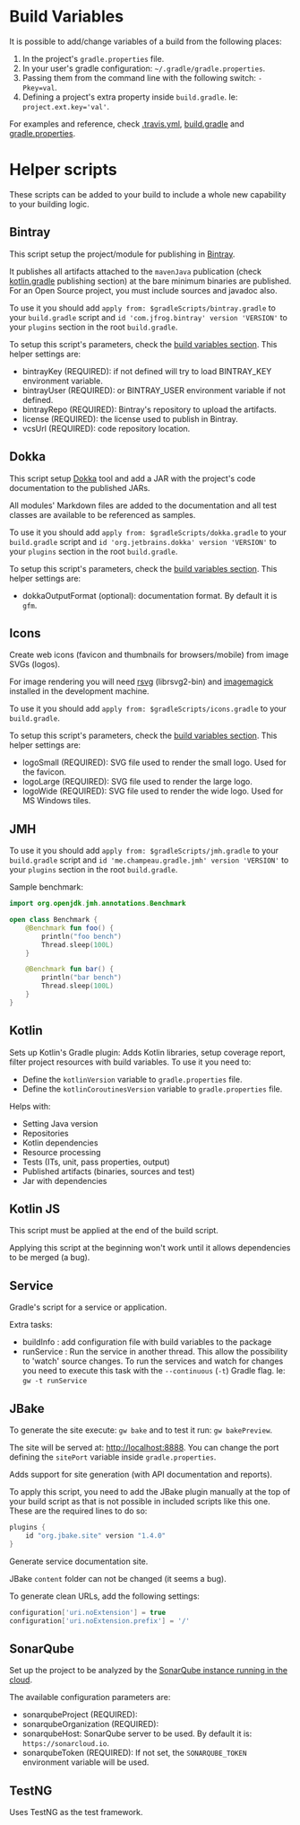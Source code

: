 
# Build Variables

It is possible to add/change variables of a build from the following places:

1. In the project's `gradle.properties` file.
2. In your user's gradle configuration: `~/.gradle/gradle.properties`.
3. Passing them from the command line with the following switch: `-Pkey=val`.
4. Defining a project's extra property inside `build.gradle`. Ie: `project.ext.key='val'`.

For examples and reference, check [.travis.yml], [build.gradle] and [gradle.properties].

[.travis.yml]: https://github.com/hexagonkt/hexagon/blob/master/.travis.yml
[build.gradle]: https://github.com/hexagonkt/hexagon/blob/master/build.gradle
[gradle.properties]: https://github.com/hexagonkt/hexagon/blob/master/gradle.properties

# Helper scripts

These scripts can be added to your build to include a whole new capability to your building logic.

## Bintray

This script setup the project/module for publishing in [Bintray].

It publishes all artifacts attached to the `mavenJava` publication (check [kotlin.gradle] publishing
section) at the bare minimum binaries are published. For an Open Source project, you must include
sources and javadoc also.

To use it you should add `apply from: $gradleScripts/bintray.gradle` to your `build.gradle` script
and `id 'com.jfrog.bintray' version 'VERSION'` to your `plugins` section in the root `build.gradle`.

To setup this script's parameters, check the [build variables section]. This helper settings are:

* bintrayKey (REQUIRED): if not defined will try to load BINTRAY_KEY environment variable.
* bintrayUser (REQUIRED): or BINTRAY_USER environment variable if not defined.
* bintrayRepo (REQUIRED): Bintray's repository to upload the artifacts.
* license (REQUIRED): the license used to publish in Bintray.
* vcsUrl (REQUIRED): code repository location.

[Bintray]: https://bintray.com
[kotlin.gradle]: https://github.com/hexagonkt/hexagon/blob/master/gradle/kotlin.gradle
[build variables section]: /gradle/variables.html

## Dokka

This script setup [Dokka] tool and add a JAR with the project's code documentation to the published
JARs.

All modules' Markdown files are added to the documentation and all test classes are available to be
referenced as samples.

To use it you should add `apply from: $gradleScripts/dokka.gradle` to your `build.gradle` script
and `id 'org.jetbrains.dokka' version 'VERSION'` to your `plugins` section in the root
`build.gradle`.

To setup this script's parameters, check the [build variables section]. This helper settings are:

* dokkaOutputFormat (optional): documentation format. By default it is `gfm`.

[Dokka]: https://github.com/Kotlin/dokka
[build variables section]: /gradle/variables.html

## Icons

Create web icons (favicon and thumbnails for browsers/mobile) from image SVGs (logos).

For image rendering you will need [rsvg] (librsvg2-bin) and [imagemagick] installed in the
development machine.

To use it you should add `apply from: $gradleScripts/icons.gradle` to your `build.gradle`.

To setup this script's parameters, check the [build variables section]. This helper settings are:

* logoSmall (REQUIRED): SVG file used to render the small logo. Used for the favicon.
* logoLarge (REQUIRED): SVG file used to render the large logo.
* logoWide (REQUIRED): SVG file used to render the wide logo. Used for MS Windows tiles.

[rsvg]: https://github.com/GNOME/librsvg
[imagemagick]: https://www.imagemagick.org
[build variables section]: /gradle.html#build-variables

## JMH

To use it you should add `apply from: $gradleScripts/jmh.gradle` to your `build.gradle` script
and `id 'me.champeau.gradle.jmh' version 'VERSION'` to your `plugins` section in the root
`build.gradle`.

Sample benchmark:

```kotlin
import org.openjdk.jmh.annotations.Benchmark

open class Benchmark {
    @Benchmark fun foo() {
        println("foo bench")
        Thread.sleep(100L)
    }

    @Benchmark fun bar() {
        println("bar bench")
        Thread.sleep(100L)
    }
}
```

## Kotlin

Sets up Kotlin's Gradle plugin: Adds Kotlin libraries, setup coverage report, filter project
resources with build variables. To use it you need to:

- Define the `kotlinVersion` variable to `gradle.properties` file.
- Define the `kotlinCoroutinesVersion` variable to `gradle.properties` file.

Helps with:

* Setting Java version
* Repositories
* Kotlin dependencies
* Resource processing
* Tests (ITs, unit, pass properties, output)
* Published artifacts (binaries, sources and test)
* Jar with dependencies

## Kotlin JS

This script must be applied at the end of the build script.
 
Applying this script at the beginning won't work until it allows dependencies to be merged (a bug).

## Service

Gradle's script for a service or application.

Extra tasks:

* buildInfo : add configuration file with build variables to the package
* runService : Run the service in another thread. This allow the possibility to 'watch' source
  changes. To run the services and watch for changes you need to execute this task with the
  `--continuous` (`-t`) Gradle flag. Ie: `gw -t runService`

## JBake

To generate the site execute: `gw bake` and to test it run: `gw bakePreview`.

The site will be served at: [http://localhost:8888](http://localhost:8888). You can change the port
defining the `sitePort` variable inside `gradle.properties`.

Adds support for site generation (with API documentation and reports).

To apply this script, you need to add the JBake plugin manually at the top of your build script
as that is not possible in included scripts like this one. These are the required lines to do so:

```gradle
plugins {
    id "org.jbake.site" version "1.4.0"
}
```

Generate service documentation site.

JBake `content` folder can not be changed (it seems a bug).

To generate clean URLs, add the following settings:

```groovy
configuration['uri.noExtension'] = true
configuration['uri.noExtension.prefix'] = '/'
```

## SonarQube

Set up the project to be analyzed by the [SonarQube instance running in the cloud][sonarcloud].

The available configuration parameters are:

* sonarqubeProject (REQUIRED):
* sonarqubeOrganization (REQUIRED):
* sonarqubeHost: SonarQube server to be used. By default it is: `https://sonarcloud.io`.
* sonarqubeToken (REQUIRED): If not set, the `SONARQUBE_TOKEN` environment variable will be used.

[sonarcloud]: https://sonarcloud.io

## TestNG

Uses TestNG as the test framework.
